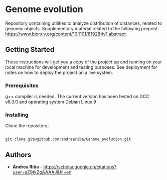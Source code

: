 # Genome evolution

Repository containing utilities to analyze distribution of distances, related to genomic objects. 
Supplementary material related to the following preprint: https://www.biorxiv.org/content/10.1101/819284v1.abstract

## Getting Started

These instructions will get you a copy of the project up and running on your local machine for development and testing purposes. See deployment for notes on how to deploy the project on a live system.

### Prerequisites

g++ compiler is needed. The current version has been tested on GCC v6.3.0 and operating system Debian Linux 9

### Installing

Clone the repository:

```

git clone git@github.com:andreariba/Genome_evolution.git

```

## Authors

* **Andrea Riba** - https://scholar.google.ch/citations?user=aZ9tkZgAAAAJ&hl=en
